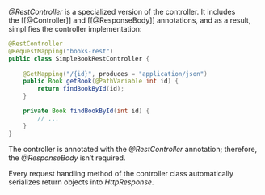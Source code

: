 _@RestController_ is a specialized version of the controller. It includes the [[@Controller]] and [[@ResponseBody]] annotations, and as a result, simplifies the controller implementation:

```java
@RestController
@RequestMapping("books-rest")
public class SimpleBookRestController {
    
    @GetMapping("/{id}", produces = "application/json")
    public Book getBook(@PathVariable int id) {
        return findBookById(id);
    }

    private Book findBookById(int id) {
        // ...
    }
}
```

The controller is annotated with the _@RestController_ annotation; therefore, the _@ResponseBody_ isn’t required.

Every request handling method of the controller class automatically serializes return objects into _HttpResponse_.